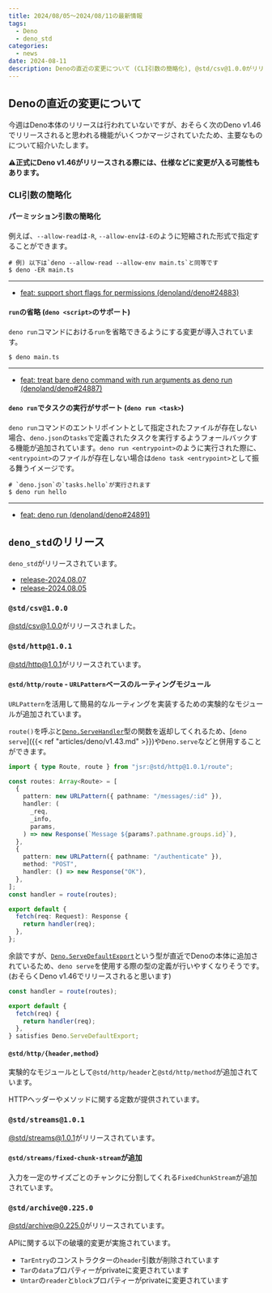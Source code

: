 ```yaml
---
title: 2024/08/05〜2024/08/11の最新情報
tags:
  - Deno
  - deno_std
categories:
  - news
date: 2024-08-11
description: Denoの直近の変更について (CLI引数の簡略化), @std/csv@1.0.0がリリース, @std/http@1.0.1がリリース (URLPatternベースのルーティングモジュールの追加など)
---
```


## Denoの直近の変更について

今週はDeno本体のリリースは行われていないですが、おそらく次のDeno v1.46でリリースされると思われる機能がいくつかマージされていたため、主要なものについて紹介いたします。

**⚠️正式にDeno v1.46がリリースされる際には、仕様などに変更が入る可能性もあります。**

### CLI引数の簡略化

#### パーミッション引数の簡略化

例えば、`--allow-read`は`-R`, `--allow-env`は`-E`のように短縮された形式で指定することができます。

```shell
# 例) 以下は`deno --allow-read --allow-env main.ts`と同等です
$ deno -ER main.ts
```

---

- [feat: support short flags for permissions (denoland/deno#24883)](https://github.com/denoland/deno/pull/24883)

#### `run`の省略 (`deno <script>`のサポート)

`deno run`コマンドにおける`run`を省略できるようにする変更が導入されています。

```shell
$ deno main.ts 
```

---

- [feat: treat bare deno command with run arguments as deno run (denoland/deno#24887)](https://github.com/denoland/deno/pull/24887)

#### `deno run`でタスクの実行がサポート (`deno run <task>`)

`deno run`コマンドのエントリポイントとして指定されたファイルが存在しない場合、`deno.json`の`tasks`で定義されたタスクを実行するようフォールバックする機能が追加されています。`deno run <entrypoint>`のように実行された際に、`<entrypoint>`のファイルが存在しない場合は`deno task <entrypoint>`として振る舞うイメージです。

```shell
# `deno.json`の`tasks.hello`が実行されます
$ deno run hello
```

---

- [feat: deno run <task> (denoland/deno#24891)](https://github.com/denoland/deno/pull/24891)

## `deno_std`のリリース

`deno_std`がリリースされています。

- [release-2024.08.07](https://github.com/denoland/std/releases/tag/release-2024.08.07)
- [release-2024.08.05](https://github.com/denoland/std/releases/tag/release-2024.08.05)

### `@std/csv@1.0.0`

[@std/csv@1.0.0](https://jsr.io/@std/csv@1.0.0)がリリースされました。

### `@std/http@1.0.1`

[@std/http@1.0.1](https://jsr.io/@std/http@1.0.1)がリリースされています。

#### `@std/http/route` - `URLPattern`ベースのルーティングモジュール

`URLPattern`を活用して簡易的なルーティングを実装するための実験的なモジュールが追加されています。

`route()`を呼ぶと[`Deno.ServeHandler`](https://github.com/denoland/deno/blob/v1.45.5/cli/tsc/dts/lib.deno.ns.d.ts#L6254-L6257)型の関数を返却してくれるため、[`deno serve`]({{< ref "articles/deno/v1.43.md" >}})や`Deno.serve`などと併用することができます。

```typescript
import { type Route, route } from "jsr:@std/http@1.0.1/route";

const routes: Array<Route> = [
  {
    pattern: new URLPattern({ pathname: "/messages/:id" }),
    handler: (
      _req,
      _info,
      params,
    ) => new Response(`Message ${params?.pathname.groups.id}`),
  },
  {
    pattern: new URLPattern({ pathname: "/authenticate" }),
    method: "POST",
    handler: () => new Response("OK"),
  },
];
const handler = route(routes);

export default {
  fetch(req: Request): Response {
    return handler(req);
  },
};
```

余談ですが、[`Deno.ServeDefaultExport`](https://github.com/denoland/deno/pull/24879)という型が直近でDenoの本体に追加されているため、`deno serve`を使用する際の型の定義が行いやすくなりそうです。(おそらくDeno v1.46でリリースされると思います)

```typescript
const handler = route(routes);

export default {
  fetch(req) {
    return handler(req);
  },
} satisfies Deno.ServeDefaultExport;
```

#### `@std/http/{header,method}`

実験的なモジュールとして`@std/http/header`と`@std/http/method`が追加されています。

HTTPヘッダーやメソッドに関する定数が提供されています。

### `@std/streams@1.0.1`

[@std/streams@1.0.1](https://jsr.io/@std/streams@1.0.1)がリリースされています。

#### `@std/streams/fixed-chunk-stream`が追加

入力を一定のサイズごとのチャンクに分割してくれる`FixedChunkStream`が追加されています。

### `@std/archive@0.225.0`

[@std/archive@0.225.0](https://jsr.io/@std/archive@0.225.0)がリリースされています。

APIに関する以下の破壊的変更が実施されています。

- `TarEntry`のコンストラクターの`header`引数が削除されています
- `Tar`の`data`プロパティーがprivateに変更されています
- `Untar`の`reader`と`block`プロパティーがprivateに変更されています
